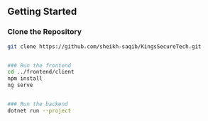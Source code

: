 ## Getting Started

### Clone the Repository

```bash
git clone https://github.com/sheikh-saqib/KingsSecureTech.git


### Run the frontend
cd ../frontend/client
npm install
ng serve


### Run the backend
dotnet run --project
